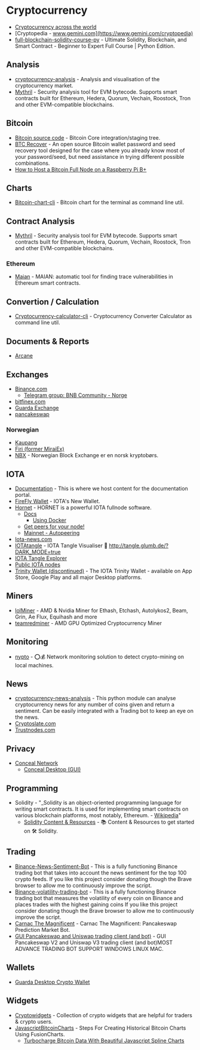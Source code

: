 # Cryptocurrency

- [Cryptocurrency across the world](https://triple-a.io/crypto-ownership/)
- [Cryptopedia - www.gemini.com](https://www.gemini.com/cryptopedia)
- [full-blockchain-solidity-course-py](https://github.com/smartcontractkit/full-blockchain-solidity-course-py) - Ultimate Solidity, Blockchain, and Smart Contract - Beginner to Expert Full Course | Python Edition.

## Analysis
- [cryptocurrency-analysis](https://github.com/prouast/cryptocurrency-analysis) - Analysis and visualisation of the cryptocurrency market.
- [Mythril](https://github.com/ConsenSys/mythril) - Security analysis tool for EVM bytecode. Supports smart contracts built for Ethereum, Hedera, Quorum, Vechain, Roostock, Tron and other EVM-compatible blockchains. 

## Bitcoin
- [Bitcoin source code](https://github.com/bitcoin/bitcoin) - Bitcoin Core integration/staging tree.
- [BTC Recover](https://github.com/gurnec/btcrecover) - An open source Bitcoin wallet password and seed recovery tool designed for the case where you already know most of your password/seed, but need assistance in trying different possible combinations.
- [How to Host a Bitcoin Full Node on a Raspberry Pi B+](https://gist.github.com/alexanderjsingleton/70fbf4db00a91d54545db7006b54fe27)


## Charts
- [Bitcoin-chart-cli](https://github.com/madnight/bitcoin-chart-cli) - Bitcoin chart for the terminal as command line util.

## Contract Analysis
- [Mythril](https://github.com/ConsenSys/mythril) - Security analysis tool for EVM bytecode. Supports smart contracts built for Ethereum, Hedera, Quorum, Vechain, Roostock, Tron and other EVM-compatible blockchains. 
### Ethereum
- [Maian](https://github.com/ivicanikolicsg/MAIAN) - MAIAN: automatic tool for finding trace vulnerabilities in Ethereum smart contracts.

## Convertion / Calculation
- [Cryptocurrency-calculator-cli](https://github.com/madnight/cryptocurrency-calculator-cli) - Cryptocurrency Converter Calculator as command line util.

## Documents & Reports
- [Arcane](https://arcane.no/research/reports)

## Exchanges
- [Binance.com](https://www.binance.com/en)
  - [Telegram group: BNB Community - Norge](https://t.me/BNBNorge)
- [bitfinex.com](https://www.bitfinex.com/)
- [Guarda Exchange](https://guarda.com/exchange/)
- [pancakeswap](https://exchange.pancakeswap.finance/#/swap)
### Norwegian
- [Kaupang](https://www.kaupangkrypto.no/)
- [Firi (former MiraiEx)](https://www.firi.com/)
- [NBX](https://nbx.com/) - Norwegian Block Exchange er en norsk kryptobørs.

## IOTA
- [Documentation](https://github.com/iotaledger/documentation) - This is where we host content for the documentation portal.
- [FireFly Wallet](https://github.com/iotaledger/firefly) - IOTA's New Wallet.
- [Hornet](https://github.com/gohornet/hornet) - HORNET is a powerful IOTA fullnode software.
  - [Docs](https://hornet.docs.iota.org/getting_started/using_docker.html)
    - [Using Docker](https://wiki.iota.org/hornet/getting_started/using_docker)
  - [Get peers for your node!](https://nodesharing.wisewolf.de/)
  - [Mainnet - Autopeering](https://tanglebay.com/mainnet-autopeering/)
- [Iota-news.com](https://iota-news.com)
- [IOTAtangle](https://github.com/glumb/IOTAtangle) - IOTA Tangle Visualiser 🦔 http://tangle.glumb.de/?DARK_MODE=true
- [IOTA Tangle Explorer](https://explorer.iota.org)
- [Public IOTA nodes](https://comnet.thetangle.org/nodes)
- [Trinity Wallet (discontinued)](https://github.com/iotaledger/trinity-wallet) - The IOTA Trinity Wallet - available on App Store, Google Play and all major Desktop platforms.

## Miners
- [lolMiner](https://github.com/Lolliedieb/lolMiner-releases) - AMD & Nvidia Miner for Ethash, Etchash, Autolykos2, Beam, Grin, Ae Flux, Equihash and more
- [teamredminer](https://github.com/todxx/teamredminer) - AMD GPU Optimized Cryptocurrency Miner 

## Monitoring
- [nypto](https://github.com/pbmartins/nypto) - ⭕️💰 Network monitoring solution to detect crypto-mining on local machines.

## News
- [cryptocurrency-news-analysis](https://github.com/CyberPunkMetalHead/cryptocurrency-news-analysis) - This python module can analyse cryptocurrency news for any number of coins given and return a sentiment. Can be easily integrated with a Trading bot to keep an eye on the news.
- [Cryptoslate.com](https://cryptoslate.com/)
- [Trustnodes.com](https://www.trustnodes.com)

## Privacy
- [Conceal Network](https://conceal.network/)
  - [Conceal Desktop (GUI)](https://github.com/ConcealNetwork/conceal-desktop)

## Programming
- Solidity - "_Solidity is an object-oriented programming language for writing smart contracts. It is used for implementing smart contracts on various blockchain platforms, most notably, Ethereum. - [Wikipedia](https://en.wikipedia.org/wiki/Solidity)"
  - [Solidity Content & Resources]() - 📚 Content & Resources to get started on 🛠 Solidity.

## Trading
- [Binance-News-Sentiment-Bot](https://github.com/CyberPunkMetalHead/Binance-News-Sentiment-Bot) - This is a fully functioning Binance trading bot that takes into account the news sentiment for the top 100 crypto feeds. If you like this project consider donating though the Brave browser to allow me to continuously improve the script.
- [Binance-volatility-trading-bot](https://github.com/CyberPunkMetalHead/Binance-volatility-trading-bot) - This is a fully functioning Binance trading bot that measures the volatility of every coin on Binance and places trades with the highest gaining coins If you like this project consider donating though the Brave browser to allow me to continuously improve the script.
- [Carnac The Magnificent](https://github.com/rvrsh3ll/Carnac) - Carnac The Magnificent: Pancakeswap Prediction Market Bot.
- [GUI Pancakeswap and Uniswap trading client (and bot)](https://github.com/persianhydra/panUNIswap-bot) - GUI Pancakeswap V2 and Uniswap V3 trading client (and bot)MOST ADVANCE TRADING BOT SUPPORT WINDOWS LINUX MAC.

## Wallets
- [Guarda Desktop Crypto Wallet](https://guarda.com/desktop/)

## Widgets
- [Cryptowidgets](https://github.com/sxiii/cryptowidgets) - Collection of crypto widgets that are helpful for traders & crypto users.
- [JavascriptBitcoinCharts](https://github.com/fusionchartsexpress/JavascriptBitcoinCharts) - Steps For Creating Historical Bitcoin Charts Using FusionCharts.
  - [Turbocharge Bitcoin Data With Beautiful Javascript Spline Charts](https://www.fusioncharts.com/blog/turbocharge-bitcoin-data-with-beautiful-javascript-spline-charts/)
